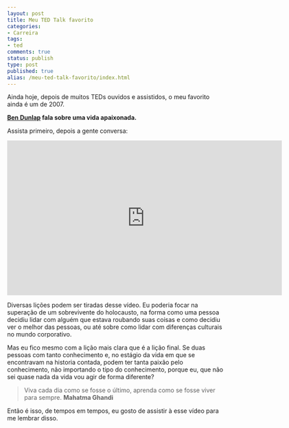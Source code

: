 ```yaml
---
layout: post
title: Meu TED Talk favorito
categories:
- Carreira
tags:
- ted
comments: true
status: publish
type: post
published: true
alias: /meu-ted-talk-favorito/index.html
---
```

Ainda hoje, depois de muitos TEDs ouvidos e assistidos, o meu favorito ainda é um de 2007.

<strong><a href="http://vintem.me/12Hzg5h" target="_blank">Ben Dunlap</a> fala sobre uma vida apaixonada.</strong>

Assista primeiro, depois a gente conversa:

<iframe src="http://embed.ted.com/talks/lang/pt-br/ben_dunlap_talks_about_a_passionate_life.html" width="640" height="360" frameborder="0" scrolling="no" webkitAllowFullScreen mozallowfullscreen allowFullScreen></iframe>

Diversas lições podem ser tiradas desse vídeo. Eu poderia focar na superação de um sobrevivente do holocausto, na forma como uma pessoa decidiu lidar com alguém que estava roubando suas coisas e como decidiu ver o melhor das pessoas, ou até sobre como lidar com diferenças culturais no mundo corporativo.

Mas eu fico mesmo com a lição mais clara que é a lição final. Se duas pessoas com tanto conhecimento e, no estágio da vida em que se encontravam na historia contada, podem ter tanta paixão pelo conhecimento, não importando o tipo do conhecimento, porque eu, que não sei quase nada da vida vou agir de forma diferente?
<blockquote>Viva cada dia como se fosse o último, aprenda como se fosse viver para sempre.
<strong>Mahatma Ghandi</strong></blockquote>
Então é isso, de tempos em tempos, eu gosto de assistir à esse vídeo para me lembrar disso.

